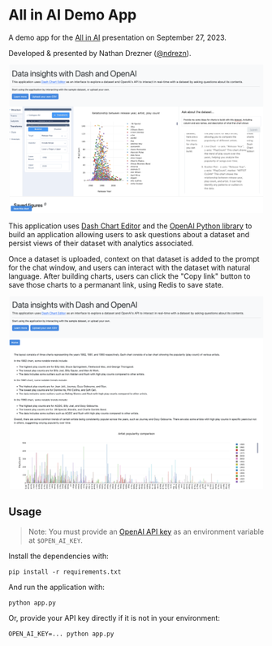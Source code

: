 # All in AI Demo App
A demo app for the [All in AI](https://allinevent.ai/) presentation on September 27, 2023.

Developed & presented by Nathan Drezner ([@ndrezn](https://github.com/ndrezn)).

<p align="center">
    <img src="screenshots/2.png", width=500>
</p>


This application uses [Dash Chart Editor](https://github.com/BSd3v/dash-chart-editor) and the [OpenAI Python library](https://github.com/openai/openai-python) to build an application allowing users to ask questions about a dataset and persist views of their dataset with analytics associated.

Once a dataset is uploaded, context on that dataset is added to the prompt for the chat window, and users can interact with the dataset with natural language. After building charts, users can click the "Copy link" button to save those charts to a permanant link, using Redis to save state.

<p align="center">
    <img src="screenshots/4.png", width=500>
</p>


## Usage
> Note: You must provide an [OpenAI API key](https://platform.openai.com/account/api-keys) as an environment variable at `$OPEN_AI_KEY`.

Install the dependencies with:
```
pip install -r requirements.txt
```

And run the application with:
```
python app.py
```

Or, provide your API key directly if it is not in your environment:
```
OPEN_AI_KEY=... python app.py
```
